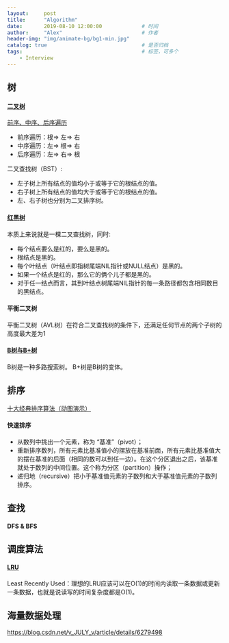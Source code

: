```yaml
---
layout:     post         
title:      "Algorithm"
date:       2019-08-10 12:00:00             # 时间
author:     "Alex"                          # 作者
header-img: "img/animate-bg/bg1-min.jpg"
catalog: true                               # 是否归档
tags:                                       # 标签，可多个
    - Interview
---
```


## 树

#### [二叉树](https://blog.csdn.net/google19890102/article/details/53926704)

[前序、中序、后序遍历](https://blog.csdn.net/m0_37698652/article/details/79218014)

* 前序遍历：根=> 左=> 右
* 中序遍历：左=> 根=> 右
* 后序遍历：左=> 右=> 根

二叉查找树（BST）:

* 左子树上所有结点的值均小于或等于它的根结点的值。
* 右子树上所有结点的值均大于或等于它的根结点的值。
* 左、右子树也分别为二叉排序树。

#### [红黑树](https://github.com/julycoding/The-Art-Of-Programming-By-July/blob/master/ebook/zh/03.01.md)

本质上来说就是一棵二叉查找树，同时:

* 每个结点要么是红的，要么是黑的。  
* 根结点是黑的。  
* 每个叶结点（叶结点即指树尾端NIL指针或NULL结点）是黑的。  
* 如果一个结点是红的，那么它的俩个儿子都是黑的。  
* 对于任一结点而言，其到叶结点树尾端NIL指针的每一条路径都包含相同数目的黑结点。

#### 平衡二叉树

平衡二叉树（AVL树）在符合二叉查找树的条件下，还满足任何节点的两个子树的高度最大差为1

#### [B树与B+树](https://blog.csdn.net/u013411246/article/details/81088914)

B树是一种多路搜索树。  B+树是B树的变体。

## 排序

[十大经典排序算法（动图演示）](https://www.cnblogs.com/onepixel/p/7674659.html)

#### 快速排序

* 从数列中挑出一个元素，称为 “基准”（pivot）；
* 重新排序数列，所有元素比基准值小的摆放在基准前面，所有元素比基准值大的摆在基准的后面（相同的数可以到任一边）。在这个分区退出之后，该基准就处于数列的中间位置。这个称为分区（partition）操作；
* 递归地（recursive）把小于基准值元素的子数列和大于基准值元素的子数列排序。

## 查找

#### DFS & BFS

## 调度算法

#### [LRU](https://www.jianshu.com/p/b1ab4a170c3c)

Least Recently Used：理想的LRU应该可以在O(1)的时间内读取一条数据或更新一条数据，也就是说读写的时间复杂度都是O(1)。

## 海量数据处理

https://blog.csdn.net/v_JULY_v/article/details/6279498

